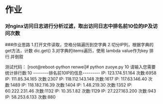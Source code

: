 # 作业
### 对nginx访问日志进行分析过滤，取出访问日志中排名前10位的IP及访问次数
###作业思路
1.打开文件读取，空格分隔遍历到空字典
2.切分IP列，根据字典的get方法，计数 dic.get()
3.对字典的items遍历，使用 lambda value作为key 排行.并倒叙

测试代码：
[root@reboot-python renwei]# python zuoye.py 10
请输入您需要统计排行数:10
--------排名前10IP的信息---------
IP: 123.174.51.164  次数:6958
IP: 111.85.34.165  次数:2307
IP: 118.112.143.148  次数:1617
IP: 117.63.146.40  次数:1489
IP: 118.182.116.39  次数:1404
IP: 1.48.219.30  次数:1352
IP: 60.222.231.46  次数:1132
IP: 10.35.1.82  次数:1129
IP: 27.227.163.200  次数:943
IP: 58.253.6.133  次数:880
